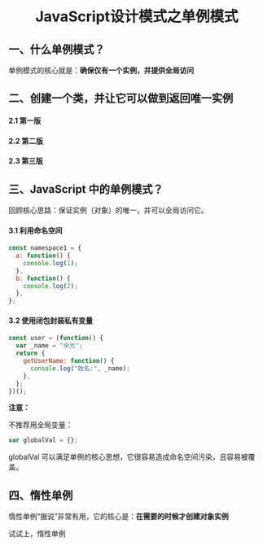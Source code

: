 <!--
 * @desc:
 * @Author: 余光
 * @Email: webbj97@163.com
 * @Date: 2020-07-27 14:40:58
-->

<h1 align=center>JavaScript设计模式之单例模式</h1>

## 一、什么单例模式？

单例模式的核心就是：**确保仅有一个实例，并提供全局访问**

## 二、创建一个类，并让它可以做到返回唯一实例

#### 2.1 第一版

#### 2.2 第二版

#### 2.3 第三版

## 三、JavaScript 中的单例模式？

回顾核心思路：保证实例（对象）的唯一，并可以全局访问它。

#### 3.1 利用命名空间

```js
const namespace1 = {
  a: function() {
    console.log(1);
  },
  b: function() {
    console.log(2);
  },
};
```

#### 3.2 使用闭包封装私有变量

```js
const user = (function() {
  var _name = "余光";
  return {
    getUserName: function() {
      console.log("姓名:", _name);
    },
  };
})();
```

**注意：**

不推荐用全局变量：

```js
var globalVal = {};
```

globalVal 可以满足单例的核心思想，它很容易造成命名空间污染，且容易被覆盖。


## 四、惰性单例

惰性单例“据说”非常有用，它的核心是：**在需要的时候才创建对象实例**




试试上，惰性单例